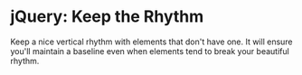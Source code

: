 jQuery: Keep the Rhythm
=======================

Keep a nice vertical rhythm with elements that don't have one. It will ensure you'll maintain a baseline even when
elements tend to break your beautiful rhythm.

